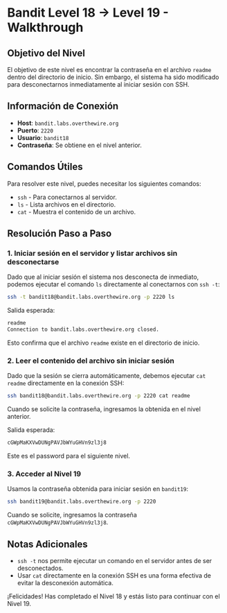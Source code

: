 # Bandit Level 18 → Level 19 - Walkthrough

## Objetivo del Nivel

El objetivo de este nivel es encontrar la contraseña en el archivo `readme` dentro del directorio de inicio. Sin embargo, el sistema ha sido modificado para desconectarnos inmediatamente al iniciar sesión con SSH.

## Información de Conexión

- **Host**: `bandit.labs.overthewire.org`
- **Puerto**: `2220`
- **Usuario**: `bandit18`
- **Contraseña**: Se obtiene en el nivel anterior.

## Comandos Útiles

Para resolver este nivel, puedes necesitar los siguientes comandos:

- `ssh` - Para conectarnos al servidor.
- `ls` - Lista archivos en el directorio.
- `cat` - Muestra el contenido de un archivo.

## Resolución Paso a Paso

### 1. Iniciar sesión en el servidor y listar archivos sin desconectarse

Dado que al iniciar sesión el sistema nos desconecta de inmediato, podemos ejecutar el comando `ls` directamente al conectarnos con `ssh -t`:

```sh
ssh -t bandit18@bandit.labs.overthewire.org -p 2220 ls
```

Salida esperada:

```sh
readme
Connection to bandit.labs.overthewire.org closed.
```

Esto confirma que el archivo `readme` existe en el directorio de inicio.

### 2. Leer el contenido del archivo sin iniciar sesión

Dado que la sesión se cierra automáticamente, debemos ejecutar `cat readme` directamente en la conexión SSH:

```sh
ssh bandit18@bandit.labs.overthewire.org -p 2220 cat readme
```

Cuando se solicite la contraseña, ingresamos la obtenida en el nivel anterior.

Salida esperada:

```sh
cGWpMaKXVwDUNgPAVJbWYuGHVn9zl3j8
```

Este es el password para el siguiente nivel.

### 3. Acceder al Nivel 19

Usamos la contraseña obtenida para iniciar sesión en `bandit19`:

```sh
ssh bandit19@bandit.labs.overthewire.org -p 2220
```

Cuando se solicite, ingresamos la contraseña `cGWpMaKXVwDUNgPAVJbWYuGHVn9zl3j8`.

## Notas Adicionales

- `ssh -t` nos permite ejecutar un comando en el servidor antes de ser desconectados.
- Usar `cat` directamente en la conexión SSH es una forma efectiva de evitar la desconexión automática.

¡Felicidades! Has completado el Nivel 18 y estás listo para continuar con el Nivel 19.

